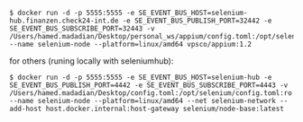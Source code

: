 	$ docker run -d -p 5555:5555 -e SE_EVENT_BUS_HOST=selenium-hub.finanzen.check24-int.de -e SE_EVENT_BUS_PUBLISH_PORT=32442 -e SE_EVENT_BUS_SUBSCRIBE_PORT=32443 -v /Users/hamed.madadian/Desktop/personal_ws/appium/config.toml:/opt/selenium/config.toml:ro --name selenium-node --platform=linux/amd64 vpsco/appium:1.2

for others (runing locally with seleniumhub):

	$ docker run -d -p 5555:5555 -e SE_EVENT_BUS_HOST=selenium-hub -e SE_EVENT_BUS_PUBLISH_PORT=4442 -e SE_EVENT_BUS_SUBSCRIBE_PORT=4443 -v /Users/hamed.madadian/Desktop/config.toml:/opt/selenium/config.toml:ro --name selenium-node --platform=linux/amd64 --net selenium-network --add-host host.docker.internal:host-gateway selenium/node-base:latest